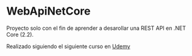# WebApiNetCore
Proyecto solo con el fin de aprender a desarollar una REST API en .NET Core (2.2).

Realizado siguiendo el siguiente curso en [Udemy](https://www.udemy.com/course/construyendo-web-apis-restful-con-aspnet-core/)
